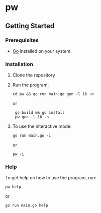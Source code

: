 # pw

## **Getting Started**

### **Prerequisites**

- [Go](https://go.dev/dl/) installed on your system.

### **Installation**

1. Clone the repository

2. Run the program:
   ```
   cd pw && go run main.go gen -l 16 -n
   ```
   or
   ```
    go build && go install
    pw gen -l 16 -n
   ```

3. To use the interactive mode:
   ```
   go run main.go -i
   ```
   or
   ```
   pw -i
   ```

### **Help**

To get help on how to use the program, run:
```
pw help
```

or

```
go run main.go help
```